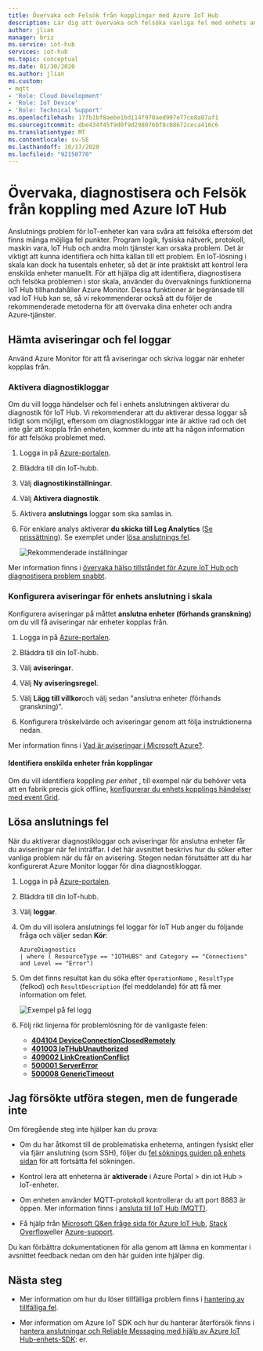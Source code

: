 ```yaml
---
title: Övervaka och Felsök från kopplingar med Azure IoT Hub
description: Lär dig att övervaka och felsöka vanliga fel med enhets anslutning för Azure IoT Hub
author: jlian
manager: briz
ms.service: iot-hub
services: iot-hub
ms.topic: conceptual
ms.date: 01/30/2020
ms.author: jlian
ms.custom:
- mqtt
- 'Role: Cloud Development'
- 'Role: IoT Device'
- 'Role: Technical Support'
ms.openlocfilehash: 17fb1bf8aebe1bd114f970aed997e77ce8a07af1
ms.sourcegitcommit: dbe434f45f9d0f9d298076bf8c08672ceca416c6
ms.translationtype: MT
ms.contentlocale: sv-SE
ms.lasthandoff: 10/17/2020
ms.locfileid: "92150770"
---
```

# <a name="monitor-diagnose-and-troubleshoot-disconnects-with-azure-iot-hub"></a>Övervaka, diagnostisera och Felsök från koppling med Azure IoT Hub

Anslutnings problem för IoT-enheter kan vara svåra att felsöka eftersom det finns många möjliga fel punkter. Program logik, fysiska nätverk, protokoll, maskin vara, IoT Hub och andra moln tjänster kan orsaka problem. Det är viktigt att kunna identifiera och hitta källan till ett problem. En IoT-lösning i skala kan dock ha tusentals enheter, så det är inte praktiskt att kontrol lera enskilda enheter manuellt. För att hjälpa dig att identifiera, diagnostisera och felsöka problemen i stor skala, använder du övervaknings funktionerna IoT Hub tillhandahåller Azure Monitor. Dessa funktioner är begränsade till vad IoT Hub kan se, så vi rekommenderar också att du följer de rekommenderade metoderna för att övervaka dina enheter och andra Azure-tjänster.

## <a name="get-alerts-and-error-logs"></a>Hämta aviseringar och fel loggar

Använd Azure Monitor för att få aviseringar och skriva loggar när enheter kopplas från.

### <a name="turn-on-diagnostic-logs"></a>Aktivera diagnostikloggar

Om du vill logga händelser och fel i enhets anslutningen aktiverar du diagnostik för IoT Hub. Vi rekommenderar att du aktiverar dessa loggar så tidigt som möjligt, eftersom om diagnostikloggar inte är aktive rad och det inte går att koppla från enheten, kommer du inte att ha någon information för att felsöka problemet med.

1. Logga in på [Azure-portalen](https://portal.azure.com).

2. Bläddra till din IoT-hubb.

3. Välj **diagnostikinställningar**.

4. Välj **Aktivera diagnostik**.

5. Aktivera **anslutnings** loggar som ska samlas in.

6. För enklare analys aktiverar **du skicka till Log Analytics** ([Se prissättning](https://azure.microsoft.com/pricing/details/log-analytics/)). Se exemplet under [lösa anslutnings fel](#resolve-connectivity-errors).

   ![Rekommenderade inställningar](./media/iot-hub-troubleshoot-connectivity/diagnostic-settings-recommendation.png)

Mer information finns i [övervaka hälso tillståndet för Azure IoT Hub och diagnostisera problem snabbt](iot-hub-monitor-resource-health.md).

### <a name="set-up-alerts-for-device-disconnect-at-scale"></a>Konfigurera aviseringar för enhets anslutning i skala

Konfigurera aviseringar på måttet **anslutna enheter (förhands granskning)** om du vill få aviseringar när enheter kopplas från.

1. Logga in på [Azure-portalen](https://portal.azure.com).

2. Bläddra till din IoT-hubb.

3. Välj **aviseringar**.

4. Välj **Ny aviseringsregel**.

5. Välj **Lägg till villkor**och välj sedan "anslutna enheter (förhands granskning)".

6. Konfigurera tröskelvärde och aviseringar genom att följa instruktionerna nedan.

Mer information finns i [Vad är aviseringar i Microsoft Azure?](../azure-monitor/platform/alerts-overview.md).

#### <a name="detecting-individual-device-disconnects"></a>Identifiera enskilda enheter från kopplingar

Om du vill identifiera koppling *per enhet* , till exempel när du behöver veta att en fabrik precis gick offline, [konfigurerar du enhets kopplings händelser med event Grid](iot-hub-event-grid.md).

## <a name="resolve-connectivity-errors"></a>Lösa anslutnings fel

När du aktiverar diagnostikloggar och aviseringar för anslutna enheter får du aviseringar när fel inträffar. I det här avsnittet beskrivs hur du söker efter vanliga problem när du får en avisering. Stegen nedan förutsätter att du har konfigurerat Azure Monitor loggar för dina diagnostikloggar.

1. Logga in på [Azure-portalen](https://portal.azure.com).

1. Bläddra till din IoT-hubb.

1. Välj **loggar**.

1. Om du vill isolera anslutnings fel loggar för IoT Hub anger du följande fråga och väljer sedan **Kör**:

    ```kusto
    AzureDiagnostics
    | where ( ResourceType == "IOTHUBS" and Category == "Connections" and Level == "Error")
    ```

1. Om det finns resultat kan du söka efter `OperationName` , `ResultType` (felkod) och `ResultDescription` (fel meddelande) för att få mer information om felet.

   ![Exempel på fel logg](./media/iot-hub-troubleshoot-connectivity/diag-logs.png)

1. Följ rikt linjerna för problemlösning för de vanligaste felen:

    - **[404104 DeviceConnectionClosedRemotely](iot-hub-troubleshoot-error-404104-deviceconnectionclosedremotely.md)**
    - **[401003 IoTHubUnauthorized](iot-hub-troubleshoot-error-401003-iothubunauthorized.md)**
    - **[409002 LinkCreationConflict](iot-hub-troubleshoot-error-409002-linkcreationconflict.md)**
    - **[500001 ServerError](iot-hub-troubleshoot-error-500xxx-internal-errors.md)**
    - **[500008 GenericTimeout](iot-hub-troubleshoot-error-500xxx-internal-errors.md)**

## <a name="i-tried-the-steps-but-they-didnt-work"></a>Jag försökte utföra stegen, men de fungerade inte

Om föregående steg inte hjälper kan du prova:

* Om du har åtkomst till de problematiska enheterna, antingen fysiskt eller via fjärr anslutning (som SSH), följer du [fel söknings guiden på enhets sidan](https://github.com/Azure/azure-iot-sdk-node/wiki/Troubleshooting-Guide-Devices) för att fortsätta fel sökningen.

* Kontrol lera att enheterna är **aktiverade** i Azure Portal > din iot Hub > IoT-enheter.

* Om enheten använder MQTT-protokoll kontrollerar du att port 8883 är öppen. Mer information finns i [ansluta till IoT Hub (MQTT)](iot-hub-mqtt-support.md#connecting-to-iot-hub).

* Få hjälp från [Microsoft Q&en fråge sida för Azure IoT Hub](/answers/topics/azure-iot-hub.html), [Stack Overflow](https://stackoverflow.com/questions/tagged/azure-iot-hub)eller [Azure-support](https://azure.microsoft.com/support/options/).

Du kan förbättra dokumentationen för alla genom att lämna en kommentar i avsnittet feedback nedan om den här guiden inte hjälper dig.

## <a name="next-steps"></a>Nästa steg

* Mer information om hur du löser tillfälliga problem finns i [hantering av tillfälliga fel](/azure/architecture/best-practices/transient-faults).

* Mer information om Azure IoT SDK och hur du hanterar återförsök finns i [hantera anslutningar och Reliable Messaging med hjälp av Azure IoT Hub-enhets-SDK](iot-hub-reliability-features-in-sdks.md#connection-and-retry): er.